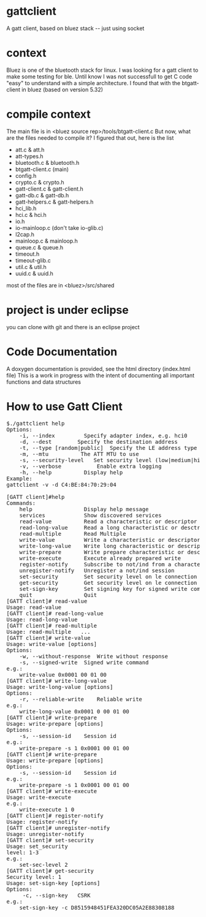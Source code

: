 # gattclient
A gatt client, based on bluez stack -- just using socket

# context
Bluez is one of the bluetooth stack for linux. I was looking for a gatt client to make some testing for ble.
Until know I was not successfull to get C code "easy" to understand with a simple architecture.
I found that with the btgatt-client in bluez (based on version 5.32)

# compile context
The main file is in &lt;bluez source rep&gt;/tools/btgatt-client.c
But now, what are the files needed to compile it? I figured that out, here is the list

   * att.c & att.h
   * att-types.h
   * bluetooth.c & bluetooth.h
   * btgatt-client.c (main)
   * config.h
   * crypto.c & crypto.h
   * gatt-client.c & gatt-client.h
   * gatt-db.c & gatt-db.h
   * gatt-helpers.c & gatt-helpers.h
   * hci_lib.h
   * hci.c & hci.h
   * io.h
   * io-mainloop.c (don't take io-glib.c)
   * l2cap.h
   * mainloop.c & mainloop.h
   * queue.c & queue.h
   * timeout.h
   * timeout-glib.c
   * util.c & util.h
   * uuid.c & uuid.h
   
most of the files are in &lt;bluez&gt;/src/shared

# project is under eclipse

you can clone with git and there is an eclipse project

# Code Documentation
A doxygen documentation is provided, see the html directory (index.html file)
This is a work in progress with the intent of documenting all important functions and data structures

# How to use Gatt Client

<pre>
$./gattclient help
Options:
	-i, --index <id>		Specify adapter index, e.g. hci0
	-d, --dest <addr>		Specify the destination address
	-t, --type [random|public] 	Specify the LE address type
	-m, --mtu <mtu> 		The ATT MTU to use
	-s, --security-level <sec> 	Set security level (low|medium|high)
	-v, --verbose			Enable extra logging
	-h, --help			Display help
Example:
gattclient -v -d C4:BE:84:70:29:04

[GATT client]#help
Commands:
	help           		Display help message
	services       		Show discovered services
	read-value     		Read a characteristic or descriptor value
	read-long-value		Read a long characteristic or desctriptor value
	read-multiple  		Read Multiple
	write-value    		Write a characteristic or descriptor value
	write-long-value	Write long characteristic or descriptor value
	write-prepare  		Write prepare characteristic or descriptor value
	write-execute  		Execute already prepared write
	register-notify		Subscribe to not/ind from a characteristic
	unregister-notify	Unregister a not/ind session
	set-security   		Set security level on le connection
	get-security   		Get security level on le connection
	set-sign-key   		Set signing key for signed write command
	quit           		Quit
[GATT client]# read-value
Usage: read-value <value_handle>
[GATT client]# read-long-value
Usage: read-long-value <value_handle> <offset>
[GATT client]# read-multiple
Usage: read-multiple <handle_1> <handle_2> ...
[GATT client]# write-value
Usage: write-value [options] <value_handle> <value>
Options:
	-w, --without-response	Write without response
	-s, --signed-write	Signed write command
e.g.:
	write-value 0x0001 00 01 00
[GATT client]# write-long-value
Usage: write-long-value [options] <value_handle> <offset> <value>
Options:
	-r, --reliable-write	Reliable write
e.g.:
	write-long-value 0x0001 0 00 01 00
[GATT client]# write-prepare
Usage: write-prepare [options] <value_handle> <offset> <value>
Options:
	-s, --session-id	Session id
e.g.:
	write-prepare -s 1 0x0001 00 01 00
[GATT client]# write-prepare
Usage: write-prepare [options] <value_handle> <offset> <value>
Options:
	-s, --session-id	Session id
e.g.:
	write-prepare -s 1 0x0001 00 01 00
[GATT client]# write-execute
Usage: write-execute <session_id> <execute>
e.g.:
	write-execute 1 0
[GATT client]# register-notify
Usage: register-notify <chrc value handle>
[GATT client]# unregister-notify	
Usage: unregister-notify <notify id>
[GATT client]# set-security
Usage: set_security <level>
level: 1-3
e.g.:
	set-sec-level 2
[GATT client]# get-security
Security level: 1
Usage: set-sign-key [options]
Options:
	 -c, --sign-key <csrk>	CSRK
e.g.:
	set-sign-key -c D8515948451FEA320DC05A2E88308188
</pre>